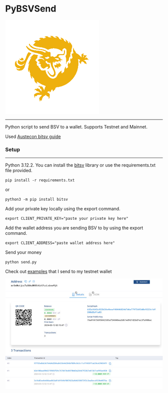 # PyBSVSend

![bsv dragon](/docs/SV_dragon_cmyk.gif)
***
Python script to send BSV to a wallet. Supports Testnet and Mainnet.

Used [Austecon bitsv guide](https://austecon.github.io/bitsv/guide/keys.html)


### Setup
***

Python 3.12.2. You can install the [bitsv](https://austecon.github.io/bitsv/guide/keys.html) library or use the requirements.txt file provided.

```
pip install -r requirements.txt
```
or 

```
python3 -m pip install bitsv
```

Add your private key locally using the export command. 

```
export CLIENT_PRIVATE_KEY="paste your private key here"
```

Add the wallet address you are sending BSV to by using the export command. 

```
export CLIENT_ADDRESS="paste wallet address here"
```

Send your money

```
python send.py
```

Check out [examples](https://test.whatsonchain.com/address/mrDmWotjccTaBUkdWVBtKzh7ccLxbneMj6) that I send to my testnet wallet

![testnet](/docs/testnet_wallet.jpg)


